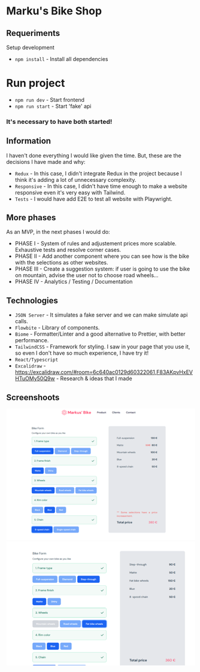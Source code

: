 # Marku's Bike Shop

## Requeriments

Setup development

- `npm install` - Install all dependencies

# Run project

- `npm run dev` - Start frontend
- `npm run start` - Start 'fake' api

### It's necessary to have both started!

## Information

I haven't done everything I would like given the time. But, these are the decisions I have made and why:

- `Redux` - In this case, I didn't integrate Redux in the project because I think it's adding a lot of unnecessary complexity.
- `Responsive` - In this case, I didn't have time enough to make a website responsive even it's very easy with Tailwind.
- `Tests` - I would have add E2E to test all website with Playwright.

## More phases

As an MVP, in the next phases I would do:

- PHASE I - System of rules and adjustement prices more scalable. Exhaustive tests and resolve corner cases.
- PHASE II - Add another component where you can see how is the bike with the selections as other websites.
- PHASE III - Create a suggestion system: if user is going to use the bike on mountain, advise the user not to choose road wheels...
- PHASE IV - Analytics / Testing / Documentation

## Technologies

- `JSON Server` - It simulates a fake server and we can make simulate api calls.
- `Flowbite` - Library of components.
- `Biome` - Formatter/Linter and a good alternative to Prettier, with better performance.
- `TailwindCSS` - Framework for styling. I saw in your page that you use it, so even I don't have so much experience, I have try it!
- `React/Typescript`
- `Excalidraw` - https://excalidraw.com/#room=6c640ac0129d60322061,F83AKpvHxEVHTuOMy50Q9w - Research & ideas that I made

## Screenshoots

![Price adjustments](adjustments.png)
![Rules](rules.png)